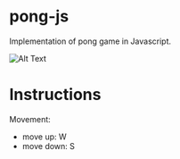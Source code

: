 # pong-js

Implementation of pong game in Javascript.

![Alt Text](https://media.giphy.com/media/VEQmQVg2YR25fvfsp5/giphy.gif)

# Instructions

Movement:
* move up: W
* move down: S
